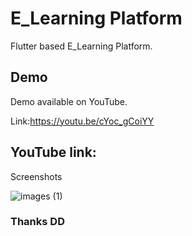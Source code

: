 # E_Learning Platform

Flutter based E_Learning Platform.

## Demo
Demo available on YouTube.

Link:https://youtu.be/cYoc_gCoiYY

## YouTube link:

Screenshots

![images (1)](https://user-images.githubusercontent.com/54774962/97536953-f98d7500-19e3-11eb-92b9-429dde77a73c.jpeg)


### Thanks DD
